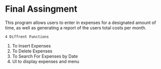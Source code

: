 # Final Assingment 
This program allows users to enter in expenses for a designated amount of time, as well as generating a report of the users total costs per month.

    4 Diffrent Functions 
1. To Insert Expenses
2. To Delete Expenses
3. To Search For Expenses by Date
4. UI to display expenses and menu
